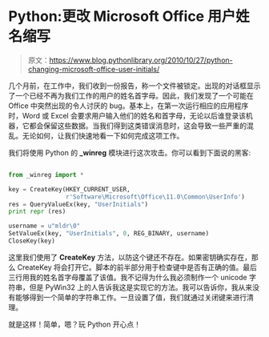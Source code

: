 # Python:更改 Microsoft Office 用户姓名缩写

> 原文：<https://www.blog.pythonlibrary.org/2010/10/27/python-changing-microsoft-office-user-initials/>

几个月前，在工作中，我们收到一份报告，称一个文件被锁定。出现的对话框显示了一个已经不再为我们工作的用户的姓名首字母。因此，我们发现了一个可能在 Office 中突然出现的令人讨厌的 bug。基本上，在第一次运行相应的应用程序时，Word 或 Excel 会要求用户输入他们的姓名和首字母，无论以后谁登录该机器，它都会保留这些数据。当我们得到这类错误消息时，这会导致一些严重的混乱。无论如何，让我们快速地看一下如何完成这项工作。

我们将使用 Python 的 **_winreg** 模块进行这次攻击。你可以看到下面说的黑客:

```py

from _winreg import *

key = CreateKey(HKEY_CURRENT_USER,
                r'Software\Microsoft\Office\11.0\Common\UserInfo')
res = QueryValueEx(key, "UserInitials")
print repr (res) 

username = u"mldr\0"
SetValueEx(key, "UserInitials", 0, REG_BINARY, username)
CloseKey(key)

```

这里我们使用了 **CreateKey** 方法，以防这个键还不存在。如果密钥确实存在，那么 CreateKey 将会打开它。脚本的前半部分用于检查键中是否有正确的值。最后三行用我的姓名首字母覆盖了该值。我不记得为什么我必须制作一个 unicode 字符串，但是 PyWin32 上的人告诉我这是实现它的方法。我可以告诉你，我从来没有能够得到一个简单的字符串工作。一旦设置了值，我们就通过关闭键来进行清理。

就是这样！简单，嗯？玩 Python 开心点！